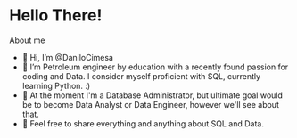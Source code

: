 # Hello There!
About me


- 👋 Hi, I’m @DaniloCimesa
- 👀 I’m Petroleum engineer by education with a recently found passion for coding and Data. I consider myself proficient with SQL, currently learning Python. :)
- 🌱 At the moment I'm a Database Administrator, but ultimate goal would be to become Data Analyst or Data Engineer, however we'll see about that.
- 💞️ Feel free to share everything and anything about SQL and Data.

